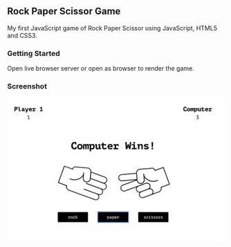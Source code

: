 ## Rock Paper Scissor Game

My first JavaScript game of Rock Paper Scissor using JavaScript, HTML5 and CSS3.

### Getting Started
Open live browser server or open as browser to render the game.


### Screenshot
!["Screenshot_of_the_game"](https://github.com/oddporson/rock-paper-scissor-javascript-game/blob/master/docs/rock-paper-scissor.jpg)
